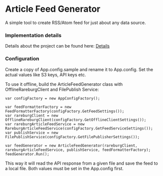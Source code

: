 # Article Feed Generator

A simple tool to create RSS/Atom feed for just about any data source.

### Implementation details
Details about the project can be found here: [Details](http://github.com/Codetropy/feed-generator)

### Configuration
Create a copy of App.config.sample and rename it to App.config. Set the actual values like S3 keys, API keys etc.

To use it offline, build the ArticleFeedGenerator class with OfflineRareburgClient and FilePublish Service:

```chsarp
var configFactory = new AppConfigFactory();

var feedFormatterFactory = new FeedFormatterFactory(configFactory.GetFeedSettings());
var rareburgClient = new OfflineRareburgClient(configFactory.GetOfflineClientSettings());
var rareburgArticleFeedService = new RareburgArticleFeedService(configFactory.GetFeedServiceSettings());
var publishService = new FilePublishService(configFactory.GetFilePublisherSettings());

var feedGenerator = new ArticleFeedGenerator(rareburgClient, rareburgArticleFeedService, publishService, feedFormatterFactory);
feedGenerator.Run();
```

This way it will read the API response from a given file and save the feed to a local file. Both values must be set in the App.config first.




